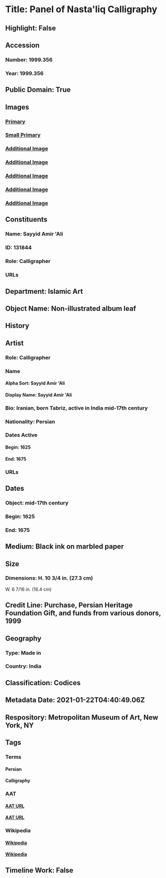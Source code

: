 # Title: Panel of Nasta'liq Calligraphy
## Highlight: False
## Accession
### Number: 1999.356
### Year: 1999.356
## Public Domain: True
## Images
### [Primary](https://images.metmuseum.org/CRDImages/is/original/DP299944.jpg)
### [Small Primary](https://images.metmuseum.org/CRDImages/is/web-large/DP299944.jpg)
### [Additional Image](https://images.metmuseum.org/CRDImages/is/original/266790_1999.356.jpg)
### [Additional Image](https://images.metmuseum.org/CRDImages/is/original/sf1999-356r.jpg)
### [Additional Image](https://images.metmuseum.org/CRDImages/is/original/sf1999-356v.jpg)
### [Additional Image](https://images.metmuseum.org/CRDImages/is/original/266790.jpg)
### [Additional Image](https://images.metmuseum.org/CRDImages/is/original/ISL73.jpg)
## Constituents
### Name: Sayyid Amir &#39;Ali
### ID: 131844
### Role: Calligrapher
### URLs
## Department: Islamic Art
## Object Name: Non-illustrated album leaf
## History
## Artist
### Role: Calligrapher
### Name
#### Alpha Sort: Sayyid Amir 'Ali
#### Display Name: Sayyid Amir 'Ali
### Bio: Iranian, born Tabriz, active in India mid-17th century
### Nationality: Persian
### Dates Active
#### Begin: 1625
#### End: 1675
### URLs
## Dates
### Object: mid-17th century
### Begin: 1625
### End: 1675
## Medium: Black ink on marbled paper
## Size
### Dimensions: H. 10 3/4 in. (27.3 cm)
W. 6 7/16 in. (16.4 cm)
## Credit Line: Purchase, Persian Heritage Foundation Gift, and funds from various donors, 1999
## Geography
### Type: Made in
### Country: India
## Classification: Codices
## Metadata Date: 2021-01-22T04:40:49.06Z
## Respository: Metropolitan Museum of Art, New York, NY
## Tags
### Terms
#### Persian
#### Calligraphy
### AAT
#### [AAT URL](None)
#### [AAT URL](http://vocab.getty.edu/page/aat/300266660)
### Wikipedia
#### [Wikipedia]()
#### [Wikipedia]()
## Timeline Work: False